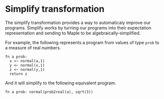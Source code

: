 # Simplify transformation

The simplify transformation provides a way to automaticaly improve our
programs. Simplify works by turning our programs into their expectation
representation and sending to Maple to be algebraically-simplified.

For example, the following represents a program from values of type
`prob` to a measure of real numbers.

````nohighlight
fn a prob:
  x <~ normal(a,1)
  y <~ normal(x,1)
  z <~ normal(y,1)
  return z
````

And it will simplify to the following equivalent program.

````nohighlight
fn a prob: normal(prob2real(a), sqrt(3))
````
